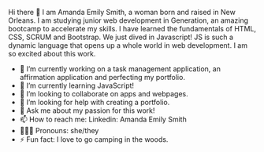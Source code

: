 Hi there 👋
I am Amanda Emily Smith, a woman born and raised in New Orleans. I am studying junior web development in Generation, an amazing bootcamp to accelerate my skills. I have learned the fundamentals of HTML, CSS, SCRUM and Bootstrap. We just dived in Javascript! JS is such a dynamic language that opens up a whole world in web development. I am so excited about this work. 

- 🔭 I’m currently working on a task management application, an affirmation application and perfecting my portfolio.
- 🌱 I’m currently learning JavaScript! 
- 👯 I’m looking to collaborate on apps and webpages.
- 🤔 I’m looking for help with creating a portfolio.
- 💬 Ask me about my passion for this work!
- 📫 How to reach me: Linkedin: Amanda Emily Smith
- 👩🏾‍🦱 Pronouns: she/they
- ⚡ Fun fact: I love to go camping in the woods. 

<!--
**AmandaEm/AmandaEm** is a ✨ _special_ ✨ repository because its `README.md` (this file) appears on your GitHub profile.

Here are some ideas to get you started:

-->
